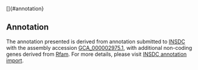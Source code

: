 []{#annotation}

Annotation
----------

The annotation presented is derived from annotation submitted to
[INSDC](http://www.insdc.org) with the assembly accession
[GCA\_000002975.1](http://www.ebi.ac.uk/ena/data/view/GCA_000002975.1),
with additional non-coding genes derived from
[Rfam](http://rfam.xfam.org/). For more details, please visit [INSDC
annotation
import](http://ensemblgenomes.org/info/data/insdc_annotation).
